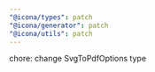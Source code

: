 ```yaml
---
"@icona/types": patch
"@icona/generator": patch
"@icona/utils": patch
---
```


chore: change SvgToPdfOptions type
